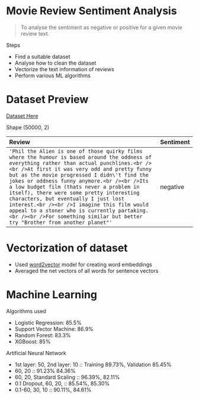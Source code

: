 # Movie Review Sentiment Analysis

> To analyse the sentiment as negative or positive for a given movie review text.

Steps
- Find a suitable dataset
- Analyse how to clean the dataset
- Vectorize the text information of reviews
- Perform various ML algorithms

# Dataset Preview

[Dataset Here](https://www.kaggle.com/code/lakshmi25npathi/sentiment-analysis-of-imdb-movie-reviews/input)

Shape (50000, 2)

| **Review** | **Sentiment** |
|:-----------|:--------------|
|`'Phil the Alien is one of those quirky films where the humour is based around the oddness of everything rather than actual punchlines.<br /><br />At first it was very odd and pretty funny but as the movie progressed I didn\'t find the jokes or oddness funny anymore.<br /><br />Its a low budget film (thats never a problem in itself), there were some pretty interesting characters, but eventually I just lost interest.<br /><br />I imagine this film would appeal to a stoner who is currently partaking.<br /><br />For something similar but better try "Brother from another planet"'`|negative|

# Vectorization of dataset

- Used [word2vector](https://radimrehurek.com/gensim/models/word2vec.html) model for creating word embeddings
- Averaged the net vectors of all words for sentence vectors

# Machine Learning

Algorithms used
- Logistic Regression: 85.5%
- Support Vector Machine: 86.9%
- Random Forest: 83.3%
- XGBoost: 85%

Artificial Neural Network
- 1st layer: 50, 2nd layer: 10 :: Training 89.73%, Validation 85.45%
- 60, 20 :: 91.23% 84.36%
- 60, 20, Standard Scaling :: 96.39%, 82.11%
- 0.1 Dropout, 60, 20, :: 85.54%, 85.30%
- 0.1-60, 30, 10 :: 90.11%, 84.61%